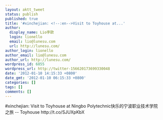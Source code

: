 ```yaml
---
layout: aktt_tweet
status: publish
published: true
title: '#xinchejian: <!--:en-->Visit to Toyhouse at...'
author:
  display_name: Lio李欧
  login: lionello
  email: lio@lunesu.com
  url: http://lunesu.com/
author_login: lionello
author_email: lio@lunesu.com
author_url: http://lunesu.com/
wordpress_id: 6855
wordpress_url: http://twitter-156620173699330048
date: '2012-01-10 14:15:33 +0800'
date_gmt: '2012-01-10 06:15:33 +0800'
categories: []
tags: []
comments: []
---
```

<p>#xinchejian: <!--:en-->Visit to Toyhouse at Ningbo Polytechnic<!--:--><!--:zh-->快乐的宁波职业技术学院之旅 -- Toyhouse<!--:--> http://t.co/SJUXpKbX</p>
